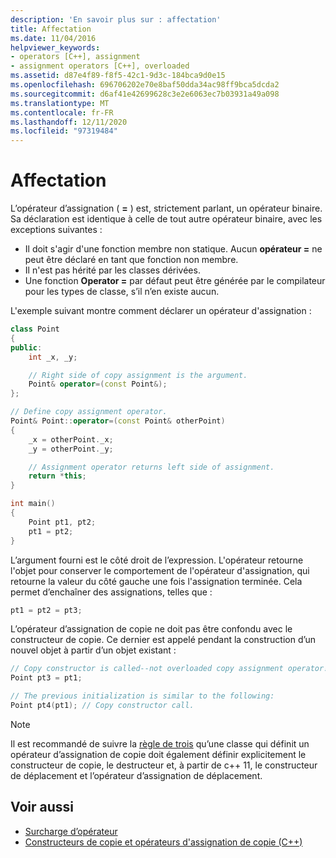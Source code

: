 ```yaml
---
description: 'En savoir plus sur : affectation'
title: Affectation
ms.date: 11/04/2016
helpviewer_keywords:
- operators [C++], assignment
- assignment operators [C++], overloaded
ms.assetid: d87e4f89-f8f5-42c1-9d3c-184bca9d0e15
ms.openlocfilehash: 696706202e70e8baf50dda34ac98ff9bca5dcda2
ms.sourcegitcommit: d6af41e42699628c3e2e6063ec7b03931a49a098
ms.translationtype: MT
ms.contentlocale: fr-FR
ms.lasthandoff: 12/11/2020
ms.locfileid: "97319484"
---
```

# <a name="assignment"></a>Affectation

L’opérateur d’assignation ( **=** ) est, strictement parlant, un opérateur binaire. Sa déclaration est identique à celle de tout autre opérateur binaire, avec les exceptions suivantes :

- Il doit s'agir d'une fonction membre non statique. Aucun **opérateur =** ne peut être déclaré en tant que fonction non membre.
- Il n'est pas hérité par les classes dérivées.
- Une fonction **Operator =** par défaut peut être générée par le compilateur pour les types de classe, s’il n’en existe aucun.

L'exemple suivant montre comment déclarer un opérateur d'assignation :

```cpp
class Point
{
public:
    int _x, _y;

    // Right side of copy assignment is the argument.
    Point& operator=(const Point&);
};

// Define copy assignment operator.
Point& Point::operator=(const Point& otherPoint)
{
    _x = otherPoint._x;
    _y = otherPoint._y;

    // Assignment operator returns left side of assignment.
    return *this;
}

int main()
{
    Point pt1, pt2;
    pt1 = pt2;
}
```

L’argument fourni est le côté droit de l’expression. L'opérateur retourne l'objet pour conserver le comportement de l'opérateur d'assignation, qui retourne la valeur du côté gauche une fois l'assignation terminée. Cela permet d’enchaîner des assignations, telles que :

```cpp
pt1 = pt2 = pt3;
```

L’opérateur d’assignation de copie ne doit pas être confondu avec le constructeur de copie. Ce dernier est appelé pendant la construction d’un nouvel objet à partir d’un objet existant :

```cpp
// Copy constructor is called--not overloaded copy assignment operator!
Point pt3 = pt1;

// The previous initialization is similar to the following:
Point pt4(pt1); // Copy constructor call.
```

> [!NOTE]
> Il est recommandé de suivre la [règle de trois](https://en.wikipedia.org/wiki/Rule_of_three_(C%2B%2B_programming)) qu’une classe qui définit un opérateur d’assignation de copie doit également définir explicitement le constructeur de copie, le destructeur et, à partir de c++ 11, le constructeur de déplacement et l’opérateur d’assignation de déplacement.

## <a name="see-also"></a>Voir aussi

- [Surcharge d’opérateur](../cpp/operator-overloading.md)
- [Constructeurs de copie et opérateurs d'assignation de copie (C++)](../cpp/copy-constructors-and-copy-assignment-operators-cpp.md)
